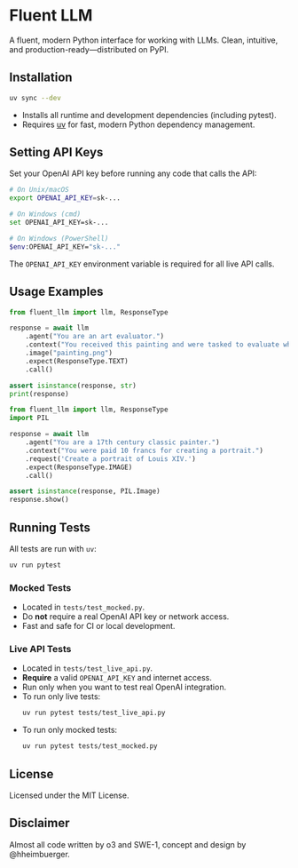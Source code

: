 # Fluent LLM

A fluent, modern Python interface for working with LLMs. Clean, intuitive, and production-ready—distributed on PyPI.

## Installation

```bash
uv sync --dev
```
- Installs all runtime and development dependencies (including pytest).
- Requires [uv](https://github.com/astral-sh/uv) for fast, modern Python dependency management.

## Setting API Keys

Set your OpenAI API key before running any code that calls the API:

```bash
# On Unix/macOS
export OPENAI_API_KEY=sk-...

# On Windows (cmd)
set OPENAI_API_KEY=sk-...

# On Windows (PowerShell)
$env:OPENAI_API_KEY="sk-..."
```

The `OPENAI_API_KEY` environment variable is required for all live API calls.

## Usage Examples

```python
from fluent_llm import llm, ResponseType

response = await llm
    .agent("You are an art evaluator.")
    .context("You received this painting and were tasked to evaluate whether it's museum-worthy.")
    .image("painting.png")
    .expect(ResponseType.TEXT)
    .call()

assert isinstance(response, str)
print(response)
```

```python
from fluent_llm import llm, ResponseType
import PIL

response = await llm
    .agent("You are a 17th century classic painter.")
    .context("You were paid 10 francs for creating a portrait.")
    .request('Create a portrait of Louis XIV.')
    .expect(ResponseType.IMAGE)
    .call()

assert isinstance(response, PIL.Image)
response.show()
```

## Running Tests

All tests are run with `uv`:

```bash
uv run pytest
```

### Mocked Tests
- Located in `tests/test_mocked.py`.
- Do **not** require a real OpenAI API key or network access.
- Fast and safe for CI or local development.

### Live API Tests
- Located in `tests/test_live_api.py`.
- **Require** a valid `OPENAI_API_KEY` and internet access.
- Run only when you want to test real OpenAI integration.
- To run only live tests:
  ```bash
  uv run pytest tests/test_live_api.py
  ```
- To run only mocked tests:
  ```bash
  uv run pytest tests/test_mocked.py
  ```

## License

Licensed under the MIT License.

## Disclaimer

Almost all code written by o3 and SWE-1, concept and design by @hheimbuerger.
